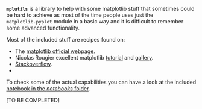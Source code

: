 **`mplutils`** is a library to help with some matplotlib stuff that sometimes could be hard to achieve as 
most of the time people uses just the `matplotlib.pyplot` module in a basic way and it is difficult to 
remember some advanced functionality.

Most of the included stuff are recipes found on:

* The [matplotlib official webpage](http://matplotlib.org/).
* Nicolas Rougier excellent matplotlib [tutorial](http://www.labri.fr/perso/nrougier/teaching/matplotlib/matplotlib.html) and [gallery](http://www.labri.fr/perso/nrougier/coding/gallery/).
* [Stackoverflow](http://stackoverflow.com/questions/tagged/matplotlib).
* 

To check some of the actual capabilities you can have a look at the included [notebook in the *notebooks* folder](http://nbviewer.jupyter.org/github/kikocorreoso/mplutils/blob/master/notebooks/Examples_of_use.ipynb).

[TO BE COMPLETED]
